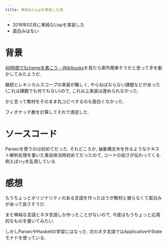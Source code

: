 ```yaml
---
title: 単純なLispを実装した話
---
```


* 2016年02月に単純なLispを実装した
* 面白みはない

# 背景

[48時間でSchemeを書こう - Wikibooks](https://ja.wikibooks.org/wiki/48%E6%99%82%E9%96%93%E3%81%A7Scheme%E3%82%92%E6%9B%B8%E3%81%93%E3%81%86)を見たら案外簡単そうだと思って手を動かしてみたようだ.

継続とレキシカルスコープの実装が難しく,
やらねばならない課題などがあった(これは課題でも何でもない)ので,
これ以上実装は進められなかった.

かと言って教材をそのまま丸コピペするのも面白くなかった.

フィボナッチ数を計算してそれで満足した.

# ソースコード

Parsecを使うのは初めてだった.
それどころか,
抽象構文木を作るようなテキスト解析処理を書いた事自体当時初めてだったので,
コードの拙さが伝わってくる.
例えば`try`を乱用している.

<script src="https://gist.github.com/ncaq/88d93be86f694be5cfccf5275397b80c.js"></script>

# 感想

もうちょっとオリジナリティのある言語を作ったほうが教材と被らなくて面白みがあって良さそうだ.

まだ単純な言語とネタ言語しか作ったことがないので,
今度はもうちょっと応用的なものを書いてみたい.

しかしParsecやHaskellの学習にはなった.
次のネタ言語ではApplicativeやStateモナドを使っている.
